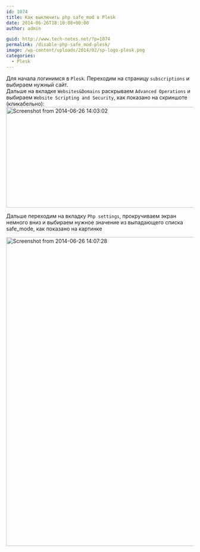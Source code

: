 ```yaml
---
id: 1074
title: Как выключить php safe_mod в Plesk
date: 2014-06-26T18:10:08+00:00
author: admin

guid: http://www.tech-notes.net/?p=1074
permalink: /disable-php-safe_mod-plesk/
image: /wp-content/uploads/2014/02/sp-logo-plesk.png
categories:
  - Plesk
---
```

Для начала логинимся в `Plesk`. Переходим на страницу `subscriptions` и выбираем нужный сайт.  
Дальше на вкладке `Websites&Domains` раскрываем `Advanced Operations` и выбираем `Website Scripting and Security`, как показано на скриншоте (кликабельно):  
[<img src="/wp-content/uploads/2014/06/Screenshot-from-2014-06-26-1403021-1024x416.png" alt="Screenshot from 2014-06-26 14:03:02" width="665" height="270" class="aligncenter size-large wp-image-1076" srcset="/wp-content/uploads/2014/06/Screenshot-from-2014-06-26-1403021-1024x416.png 1024w, /wp-content/uploads/2014/06/Screenshot-from-2014-06-26-1403021-170x69.png 170w, /wp-content/uploads/2014/06/Screenshot-from-2014-06-26-1403021-300x122.png 300w, /wp-content/uploads/2014/06/Screenshot-from-2014-06-26-1403021-660x268.png 660w, /wp-content/uploads/2014/06/Screenshot-from-2014-06-26-1403021.png 1514w" sizes="(max-width: 665px) 100vw, 665px" />](/wp-content/uploads/2014/06/Screenshot-from-2014-06-26-1403021.png)

Дальше переходим на вкладку `Php settings`, прокручиваем экран немного вниз и выбираем нужное значение из выпадающего списка safe_mode, как показано на картинке

[<img src="/wp-content/uploads/2014/06/Screenshot-from-2014-06-26-140728.png" alt="Screenshot from 2014-06-26 14:07:28" width="628" height="828" class="aligncenter size-full wp-image-1077" srcset="/wp-content/uploads/2014/06/Screenshot-from-2014-06-26-140728.png 628w, /wp-content/uploads/2014/06/Screenshot-from-2014-06-26-140728-128x170.png 128w, /wp-content/uploads/2014/06/Screenshot-from-2014-06-26-140728-227x300.png 227w" sizes="(max-width: 628px) 100vw, 628px" />](/wp-content/uploads/2014/06/Screenshot-from-2014-06-26-140728.png)
